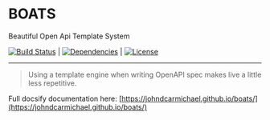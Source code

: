 # BOATS

Beautiful Open Api Template System

[![Build Status](https://travis-ci.org/johndcarmichael/boats.svg?branch=master)](https://travis-ci.org/johndcarmichael/boats) | [![Dependencies](https://david-dm.org/johndcarmichael/boats.svg)](https://david-dm.org/johndcarmichael/boats) | [![License](http://img.shields.io/npm/l/boats.svg)](https://github.com/johndcarmichael/boats/blob/master/LICENSE)

___

> Using a template engine when writing OpenAPI spec makes live a little less repetitive.

Full docsify documentation here: [https://johndcarmichael.github.io/boats/](https://johndcarmichael.github.io/boats/)
